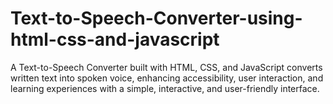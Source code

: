 # Text-to-Speech-Converter-using-html-css-and-javascript
A Text-to-Speech Converter built with HTML, CSS, and JavaScript converts written text into spoken voice, enhancing accessibility, user interaction, and learning experiences with a simple, interactive, and user-friendly interface.
